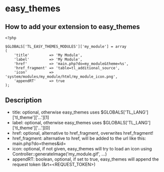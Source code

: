 easy_themes
===========

How to add your extension to easy_themes
---

```
<?php

$GLOBALS['TL_EASY_THEMES_MODULES']['my_module'] = array
(
    'title'         => 'My Module',
    'label'         => 'My Module',
    'href'          => 'main.php?do=my_module&theme=%s',
    'href_fragment' => 'table=tl_additional_source',
    'icon'          => 'system/modules/my_module/html/my_module_icon.png',
    'appendRT'      => true
);
```

Description
---

 * title:			optional, otherwise easy_themes uses $GLOBALS['TL_LANG']['tl_theme']['...'][1]
 * label:			optional, otherwise easy_themes uses $GLOBALS['TL_LANG']['tl_theme']['...'][0]
 * href:			optional, alternative to href_fragment, overwrites href_fragment!
 * href_fragment:	alternative to href, will be added to the url like this: main.php?do=themes&id=<theme id>
 * icon:			optional, if not given, easy_themes will try to load an icon using Controller::generateImage('my_module.gif', ...)
 * appendRT:		boolean, optional, if set to true, easy_themes will append the request token (&rt=<REQUEST_TOKEN>)